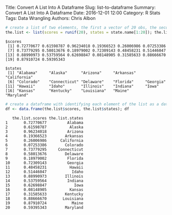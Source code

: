 Title: Convert A List Into A Dataframe
Slug: list-to-dataframe
Summary: Convert A List Into A Dataframe
Date: 2016-12-01 12:00
Category: R Stats
Tags: Data Wrangling
Authors: Chris Albon




```R
# create a list of two elements, the first a vector of 20 obs, the second 20 state names
the.list <- list(scores = runif(20), states = state.name[1:20]); the.list
```




    $scores
     [1] 0.72770677 0.61598787 0.96234018 0.19366523 0.26006986 0.07253386
     [7] 0.73779295 0.58013676 0.18979002 0.72309143 0.48458231 0.51446047
    [13] 0.88990973 0.53759564 0.62698847 0.08148905 0.31585633 0.88666670
    [19] 0.87910724 0.59395343

    $states
     [1] "Alabama"     "Alaska"      "Arizona"     "Arkansas"    "California"
     [6] "Colorado"    "Connecticut" "Delaware"    "Florida"     "Georgia"    
    [11] "Hawaii"      "Idaho"       "Illinois"    "Indiana"     "Iowa"       
    [16] "Kansas"      "Kentucky"    "Louisiana"   "Maine"       "Maryland"   





```R
# create a dataframe with identifying each element of the list as a dataframe column
df <- data.frame(the.list$scores, the.list$states); df
```




       the.list.scores the.list.states
    1       0.72770677         Alabama
    2       0.61598787          Alaska
    3       0.96234018         Arizona
    4       0.19366523        Arkansas
    5       0.26006986      California
    6       0.07253386        Colorado
    7       0.73779295     Connecticut
    8       0.58013676        Delaware
    9       0.18979002         Florida
    10      0.72309143         Georgia
    11      0.48458231          Hawaii
    12      0.51446047           Idaho
    13      0.88990973        Illinois
    14      0.53759564         Indiana
    15      0.62698847            Iowa
    16      0.08148905          Kansas
    17      0.31585633        Kentucky
    18      0.88666670       Louisiana
    19      0.87910724           Maine
    20      0.59395343        Maryland
